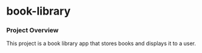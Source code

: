 # book-library
### Project Overview
This project is a book library app that stores books and displays it to a user.